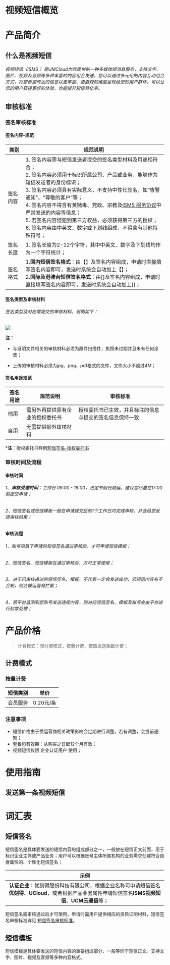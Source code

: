 # 视频短信概览

# 产品简介

## 什么是视频短信
###### 视频短信（ISMS ）是UMCloud为您提供的一种多媒体短消息服务，支持文字、图片、视频及音频等多种丰富的内容组合发送，您可以通过多元化的内容互动组合方式，将您希望传达的信息以更丰富、更直观的维度呈现给您的用户群体，可以让您的用户获得更好的体验，也能提升短信转化率。


## 审核标准
### 签名审核标准
#### 签名内容-规范


| 类别 | 规范说明 |
| -------- | -------- |
| 签名内容    | 1. 签名内容需与短信发送者提交的签名类型材料及用途相符合；  <br/>2. 签名内容必须用于标识所属公司、产品或业务，能够作为短信发送者的身份标识；<br/>  3. 签名内容必须具有实际意义，不支持中性化签名，如“告警通知”、“尊敬的客户”等；  <br/>4. 签名内容不得含有黄赌毒、党政、宗教及[ISMS 服务协议](https://docs.umpaas.com/docs/usms/introduction/service_level)中严禁发送的内容等信息；  <br/>5. 若签名内容侵犯到第三方权益，必须获得第三方的授权；  <br/>6. 签名内容由中英文、数字或下划线组成，不得含有其他特殊符号；     |
| 签名长度    | 1. 签名长度为2-12个字符，其中中英文、数字及下划线均作为一个字符统计；     |
| 签名格式    | 1.**国内短信签名格式**：由【】及签名内容组成，申请时直接填写签名内容即可，发送时系统会自动加上【】；<br/>  2.**国际及港澳台短信签名格式**：由[]及签名内容组成，申请时直接填写签名内容即可，发送时系统会自动加上[]；    |


#### 签名类型及审核材料
###### 签名类型及对应需提交的审核材料，说明如下：
![](https://markdown.liuchengtu.com/work/uploads/upload_96afdc2d6c8cc8cbed5628185609b1ca.png)

**注：**

- 与证明文件相关的审核材料必须为原件扫描件，执照未过期并且未有任何涂改；

- 上传的审核材料必须为jpg、png、pdf格式的文件，文件大小不超过4M；


#### 签名用途规范

| 签名用途 | 规范说明 | 审核标准 |
| -------- | -------- |-------- |
| 他用     | 需另外再提供原有企业的授权委托书    | 授权委托书已生效，并且标注的信息与提交的签名信息保持一致   |
| 自用    |无需提供额外审核材料   |    |

***注**：授权委托书样例[短信签名-授权委托书](https://umweb-static.cn-sh2.ufileos.com/um-console/%E7%9F%AD%E4%BF%A1%E6%9C%8D%E5%8A%A1USMS_%E6%8E%88%E6%9D%83%E5%A7%94%E6%89%98%E4%B9%A6_%E6%A0%B7%E5%BC%A0.doc)



### 审核时间及流程
#### 审核时间
###### 1、**审核受理时间**：工作日 09:00 - 18:00，法定节假日顺延，建议您尽量在17:00前提交申请；

###### 2、短信签名或短信模板一般在申请提交后的1个工作日内完成审核，并会给您反馈审核结果；


#### 审核流程
###### 1、账号项目下申请的短信签名通过审核后，才可申请短信模板；

###### 2、短信签名、短信模板在通过审核后，方可正常使用；

###### 3、对于已审核通过的短信签名、模板，不代表一定会发送成功，若短信内容有不合规，则会被运营商拦截；

###### 4、若平台监测到您账号发送违规内容，则对应短信签名、模板及账号会由平台进行封禁处理；


# 产品价格
> 计费模式：预付费模式，按量计费，按照发送条数计费；
## 计费模式
### 按量计费

| 短信类别 | 单价 |
| :--------: | :--------: |
|         会员服务     |            0.20元/条        |


### 注意事项
- 短信价格由于受运营商相关政策影响会定期进行调整，若有调整，会提前通知；
- 套餐包有效期：从购买之日起12个月有效；
- 视频短信仅限 企业认证用户 使用；


# 使用指南
## 发送第一条视频短信


# 词汇表
## 短信签名
短信签名是具体要发送的短信内容的组成部分之一，一般放在短信正文前面，用于标识企业主体或产品业务；用户可以根据账号主体所属机构的业务需求创建符合自身属性的、个性化短信签名；


| 示例 |
| :--------:|
|**认证企业**：优刻得股份科技有限公司，根据企业名称可申请短信签名**优刻得**、**UCloud**，或者根据产品业务属性申请短信签名**ISMS视频短信**、**UCM云通信**等；|



短信签名需审核通过后才可使用，申请时需用户提供相应的资质证明材料，短信签名审核标准详见 [短信签名审核标准](https://docs.umpaas.com/docs/usms/introduction/2005/2103)。

## 短信模板
短信模板是具体要发送的短信内容的重要组成部分，一般等同于短信正文。支持文字、图片、视频及音频等多种内容格式。


